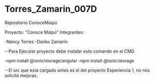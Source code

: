 # Torres_Zamarin_007D

Repositorio ConoceMaipú

Proyecto: "Conoce Maipú"
Integrantes:

-Nancy Torres
-Danko Zamarin


--Para Ejecutar proyecto debe instalar este comando en el CMD


-npm install @ionic/storage/angular
-npm install @ionic/storage

--El src que está cargado antes es el del proyecto Experiencia 1, no nos solicitó mejoras.